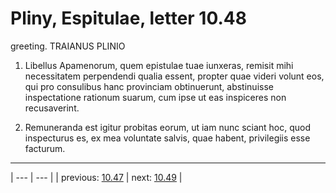# Pliny, Espitulae, letter 10.48

greeting. TRAIANUS PLINIO



1. Libellus Apamenorum, quem epistulae tuae iunxeras, remisit mihi necessitatem perpendendi qualia essent, propter quae videri volunt eos, qui pro consulibus hanc provinciam obtinuerunt, abstinuisse inspectatione rationum suarum, cum ipse ut eas inspiceres non recusaverint.



2. Remuneranda est igitur probitas eorum, ut iam nunc sciant hoc, quod inspecturus es, ex mea voluntate salvis, quae habent, privilegiis esse facturum.



---

| --- | --- |
| previous: [10.47](../10.47/) | next: [10.49](../10.49/) |